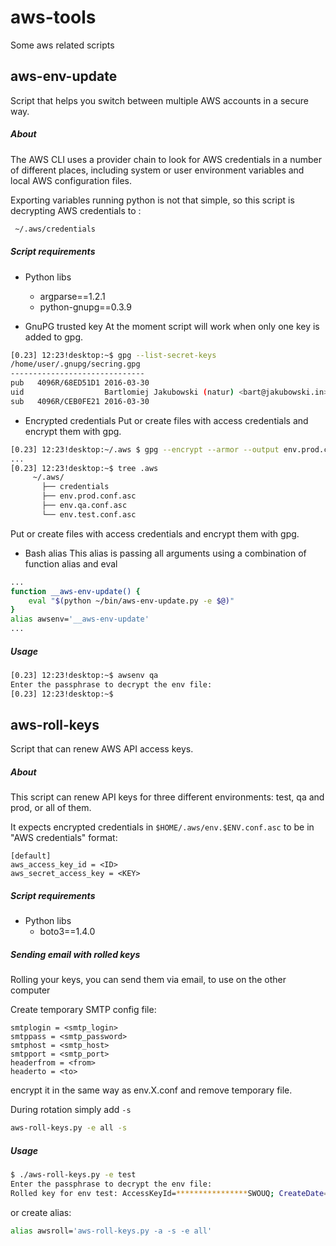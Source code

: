 aws-tools
=========
Some aws related scripts

aws-env-update
--------------
Script that helps you switch between multiple AWS accounts in a secure way.

##### About
The AWS CLI uses a provider chain to look for AWS credentials in a number of different places, including system or user environment variables and local AWS configuration files.

Exporting variables running python is not that simple, so this script is decrypting AWS credentials to :
```bash
 ~/.aws/credentials
 ```

##### Script requirements
* Python libs
  - argparse==1.2.1
  - python-gnupg==0.3.9



* GnuPG trusted key
At the moment script will work when only one key is added to gpg.
```bash
[0.23] 12:23!desktop:~$ gpg --list-secret-keys
/home/user/.gnupg/secring.gpg
------------------------------
pub   4096R/68ED51D1 2016-03-30
uid                  Bartlomiej Jakubowski (natur) <bart@jakubowski.in>
sub   4096R/CEB0FE21 2016-03-30
```
* Encrypted credentials
Put or create files with access credentials and encrypt them with gpg.
```bash
[0.23] 12:23!desktop:~/.aws $ gpg --encrypt --armor --output env.prod.conf.asc -r 'bart@jakubowski.in' env.prod.conf
...
[0.23] 12:23!desktop:~$ tree .aws
     ~/.aws/
       ├── credentials
       ├── env.prod.conf.asc
       ├── env.qa.conf.asc
       └── env.test.conf.asc
```
Put or create files with access credentials and encrypt them with gpg.

* Bash alias
This alias is passing all arguments using a combination of function alias and eval
```bash
...
function __aws-env-update() {
    eval "$(python ~/bin/aws-env-update.py -e $@)"
}
alias awsenv='__aws-env-update'
...
```
##### Usage

```bash
[0.23] 12:23!desktop:~$ awsenv qa
Enter the passphrase to decrypt the env file:
[0.23] 12:23!desktop:~$
```

aws-roll-keys
-------------
Script that can renew AWS API access keys.

##### About

This script can renew API keys for three different environments: test,
qa and prod, or all of them.

It expects encrypted credentials in `$HOME/.aws/env.$ENV.conf.asc` to be
in "AWS credentials" format:
```
[default]
aws_access_key_id = <ID>
aws_secret_access_key = <KEY>
```
##### Script requirements
* Python libs
  - boto3==1.4.0

##### Sending email with rolled keys

Rolling your keys, you can send them via email, to use on the other computer

Create temporary SMTP config file:

```
smtplogin = <smtp_login>
smtppass = <smtp_password>
smtphost = <smtp_host>
smtpport = <smtp_port>
headerfrom = <from>
headerto = <to>
```

encrypt it in the same way as env.X.conf and remove temporary file.

During rotation simply add `-s`
```bash
aws-roll-keys.py -e all -s
```

##### Usage

```bash
$ ./aws-roll-keys.py -e test
Enter the passphrase to decrypt the env file:
Rolled key for env test: AccessKeyId=****************SWOUQ; CreateDate=2016-09-12 07:42:59.135000+00:00
```

or create alias:

```bash
alias awsroll='aws-roll-keys.py -a -s -e all'
```
